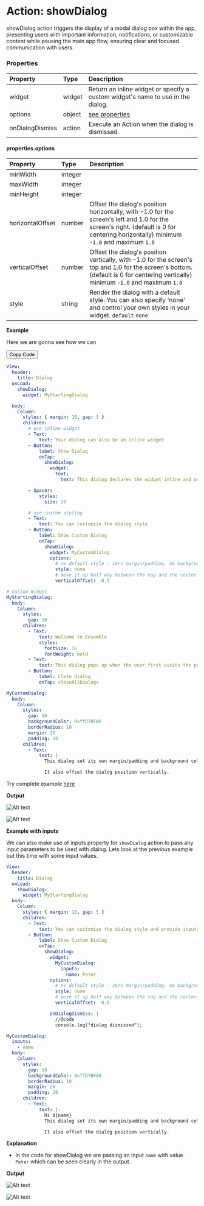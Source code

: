 # Action: showDialog

showDialog action triggers the display of a modal dialog box within the app, presenting users with important information, notifications, or customizable content while pausing the main app flow, ensuring clear and focused communication with users.

### Properties

| Property        | Type   | Description                                                                     |
| :-------------- | :----- | :------------------------------------------------------------------------------ |
| widget          | widget | Return an inline widget or specify a custom widget's name to use in the dialog. |
| options         | object | [see properties](#propertiesoptions)                                            |
| onDialogDismiss | action | Execute an Action when the dialog is dismissed.                                 |

#### properties.options

| Property         | Type    | Description                                                                                                                                                                           |
| :--------------- | :------ | :------------------------------------------------------------------------------------------------------------------------------------------------------------------------------------ |
| minWidth         | integer |                                                                                                                                                                                       |
| maxWidth         | integer |                                                                                                                                                                                       |
| minHeight        | integer |                                                                                                                                                                                       |
| horizontalOffset | number  | Offset the dialog's position horizontally, with -1.0 for the screen's left and 1.0 for the screen's right. (default is 0 for centering horizontally) minimum `-1.0` and maximum `1.0` |
| verticalOffset   | number  | Offset the dialog's position vertically, with -1.0 for the screen's top and 1.0 for the screen's bottom. (default is 0 for centering vertically) minimum `-1.0` and maximum `1.0`     |
| style            | string  | Render the dialog with a default style. You can also specify 'none' and control your own styles in your widget. `default` `none`                                                      |

**Example**

Here we are gonna see how we can

<div class="code-container" markdown=1>
  <button onclick="copyCode()" class="copy-code-button">Copy Code</button>

```yaml
View:
  header:
    title: Dialog
  onLoad:
    showDialog:
      widget: MyStartingDialog

  body:
    Column:
      styles: { margin: 10, gap: 5 }
      children:
        # use inline widget
        - Text:
            text: Your dialog can also be an inline widget
        - Button:
            label: Show Dialog
            onTap:
              showDialog:
                widget:
                  Text:
                    text: This dialog declares the widget inline and uses the default style.

        - Spacer:
            styles:
              size: 20

        # use custom styling
        - Text:
            text: You can customize the dialog style
        - Button:
            label: Show Custom Dialog
            onTap:
              showDialog:
                widget: MyCustomDialog
                options:
                  # no default style - zero margin/padding, no background color
                  style: none
                  # move it up half way between the top and the center of the screen
                  verticalOffset: -0.5

# Custom Widget
MyStartingDialog:
  body:
    Column:
      styles:
        gap: 10
      children:
        - Text:
            text: Welcome to Ensemble
            styles:
              fontSize: 16
              fontWeight: bold
        - Text:
            text: This dialog pops up when the user first visits the page.
        - Button:
            label: Close dialog
            onTap: closeAllDialogs

MyCustomDialog:
  body:
    Column:
      styles:
        gap: 10
        backgroundColor: 0xffD7BFA8
        borderRadius: 10
        margin: 20
        padding: 20
      children:
        - Text:
            text: |-
              This dialog set its own margin/padding and background color.

              It also offset the dialog position vertically.
```

Try complete example [here](https://studio.ensembleui.com/app/e24402cb-75e2-404c-866c-29e6c3dd7992/screen/HRIajN2i8bDDVTL32j8m?propertyPanelEnabled=true&instantPreviewDisabled=false&editorV2Enabled=true)

</div>

**Output**

![Alt text](image-4.png)

![Alt text](image-5.png)

**Example with inputs**

We can also make use of inputs property for `showDialog` action to pass any input parameters to be used with dialog. Lets look at the previous example but this time with some input values.

```yaml
View:
  header:
    title: Dialog
  onLoad:
    showDialog:
      widget: MyStartingDialog
  body:
    Column:
      styles: { margin: 10, gap: 5 }
      children:
		- Text:
            text: You can customize the dialog style and provide inputs as well
        - Button:
            label: Show Custom Dialog
            onTap:
              showDialog:
                widget:
                  MyCustomDialog:
                    inputs:
                      name: Peter
                options:
                  # no default style - zero margin/padding, no background color
                  style: none
                  # move it up half way between the top and the center of the screen
                  verticalOffset: -0.5

                onDialogDismiss: |
                  //@code
                  console.log("dialog dismissed");

MyCustomDialog:
  inputs:
    - name
  body:
    Column:
      styles:
        gap: 10
        backgroundColor: 0xffD7BFA8
        borderRadius: 10
        margin: 20
        padding: 20
      children:
        - Text:
            text: |-
              Hi ${name}
              This dialog set its own margin/padding and background color.

              It also offset the dialog position vertically.
```

**Explanation**

- In the code for showDialog we are passing an input `name` with value `Peter` which can be seen clearly in the output.

**Output**

![Alt text](image-1.png)

![Alt text](image-3.png)

